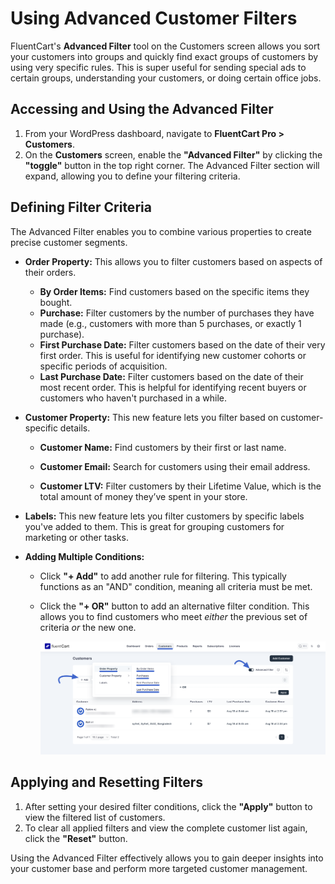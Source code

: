  # Using Advanced Customer Filters

FluentCart's **Advanced Filter** tool on the Customers screen allows you sort your customers into groups and quickly find exact groups of customers by using very specific rules. This is super useful for sending special ads to certain groups, understanding your customers, or doing certain office jobs.

## Accessing and Using the Advanced Filter

1.  From your WordPress dashboard, navigate to **FluentCart Pro > Customers**.
2.  On the **Customers** screen, enable the **"Advanced Filter"** by clicking the **"toggle"** button in the top right corner. The Advanced Filter section will expand, allowing you to define your filtering criteria.

## Defining Filter Criteria

The Advanced Filter enables you to combine various properties to create precise customer segments.

* **Order Property:** This allows you to filter customers based on aspects of their orders.
    * **By Order Items:** Find customers based on the specific items they bought.
    * **Purchase:** Filter customers by the number of purchases they have made (e.g., customers with more than 5 purchases, or exactly 1 purchase).
    * **First Purchase Date:** Filter customers based on the date of their very first order. This is useful for identifying new customer cohorts or specific periods of acquisition.
    * **Last Purchase Date:** Filter customers based on the date of their most recent order. This is helpful for identifying recent buyers or customers who haven't purchased in a while.

* **Customer Property:** This new feature lets you filter based on customer-specific details.

     * **Customer Name:** Find customers by their first or last name.

    * **Customer Email:** Search for customers using their email address.

    * **Customer LTV:** Filter customers by their Lifetime Value, which is the total amount of money they’ve spent in your store.

* **Labels:** This new feature lets you filter customers by specific labels you've added to them. This is great for grouping customers for marketing or other tasks.

* **Adding Multiple Conditions:**
    * Click **"+ Add"** to add another rule for filtering. This typically functions as an "AND" condition, meaning all criteria must be met.
    * Click the **"+ OR"** button to add an alternative filter condition. This allows you to find customers who meet *either* the previous set of criteria *or* the new one.

        ![Screenshot of Advanced Filter Button](/guide/public/images/store-management/using-advanced-filter/customer-advanced-filter-button.png) 


## Applying and Resetting Filters

1.  After setting your desired filter conditions, click the **"Apply"** button to view the filtered list of customers.
2.  To clear all applied filters and view the complete customer list again, click the **"Reset"** button.

Using the Advanced Filter effectively allows you to gain deeper insights into your customer base and perform more targeted customer management.

